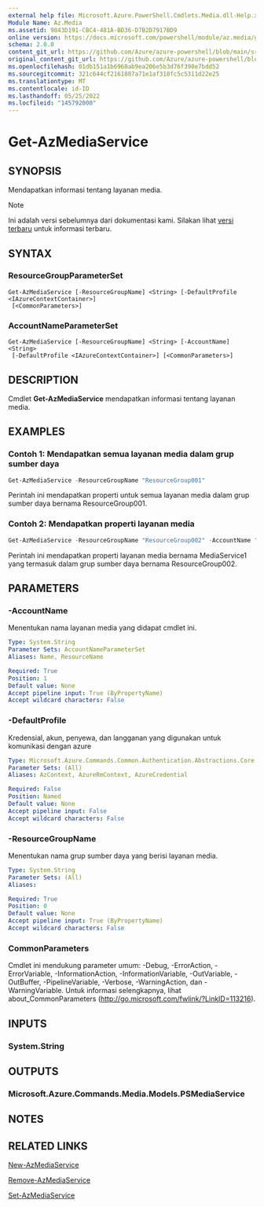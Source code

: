 ```yaml
---
external help file: Microsoft.Azure.PowerShell.Cmdlets.Media.dll-Help.xml
Module Name: Az.Media
ms.assetid: 9843D191-CBC4-481A-BD36-D7B2D7917BD9
online version: https://docs.microsoft.com/powershell/module/az.media/get-azmediaservice
schema: 2.0.0
content_git_url: https://github.com/Azure/azure-powershell/blob/main/src/Media/Media/help/Get-AzMediaService.md
original_content_git_url: https://github.com/Azure/azure-powershell/blob/main/src/Media/Media/help/Get-AzMediaService.md
ms.openlocfilehash: 01db151a1b6960ab9ea206e5b3d76f390e7bdd52
ms.sourcegitcommit: 321c644cf2161807a71e1af318fc5c5311d22e25
ms.translationtype: MT
ms.contentlocale: id-ID
ms.lasthandoff: 05/25/2022
ms.locfileid: "145792000"
---
```

# Get-AzMediaService

## SYNOPSIS
Mendapatkan informasi tentang layanan media.

> [!NOTE]
>Ini adalah versi sebelumnya dari dokumentasi kami. Silakan lihat [versi terbaru](/powershell/module/az.media/get-azmediaservice) untuk informasi terbaru.

## SYNTAX

### ResourceGroupParameterSet
```
Get-AzMediaService [-ResourceGroupName] <String> [-DefaultProfile <IAzureContextContainer>]
 [<CommonParameters>]
```

### AccountNameParameterSet
```
Get-AzMediaService [-ResourceGroupName] <String> [-AccountName] <String>
 [-DefaultProfile <IAzureContextContainer>] [<CommonParameters>]
```

## DESCRIPTION
Cmdlet **Get-AzMediaService** mendapatkan informasi tentang layanan media.

## EXAMPLES

### Contoh 1: Mendapatkan semua layanan media dalam grup sumber daya
```powershell
Get-AzMediaService -ResourceGroupName "ResourceGroup001"
```

Perintah ini mendapatkan properti untuk semua layanan media dalam grup sumber daya bernama ResourceGroup001.

### Contoh 2: Mendapatkan properti layanan media
```powershell
Get-AzMediaService -ResourceGroupName "ResourceGroup002" -AccountName "MediaService1"
```

Perintah ini mendapatkan properti layanan media bernama MediaService1 yang termasuk dalam grup sumber daya bernama ResourceGroup002.

## PARAMETERS

### -AccountName
Menentukan nama layanan media yang didapat cmdlet ini.

```yaml
Type: System.String
Parameter Sets: AccountNameParameterSet
Aliases: Name, ResourceName

Required: True
Position: 1
Default value: None
Accept pipeline input: True (ByPropertyName)
Accept wildcard characters: False
```

### -DefaultProfile
Kredensial, akun, penyewa, dan langganan yang digunakan untuk komunikasi dengan azure

```yaml
Type: Microsoft.Azure.Commands.Common.Authentication.Abstractions.Core.IAzureContextContainer
Parameter Sets: (All)
Aliases: AzContext, AzureRmContext, AzureCredential

Required: False
Position: Named
Default value: None
Accept pipeline input: False
Accept wildcard characters: False
```

### -ResourceGroupName
Menentukan nama grup sumber daya yang berisi layanan media.

```yaml
Type: System.String
Parameter Sets: (All)
Aliases:

Required: True
Position: 0
Default value: None
Accept pipeline input: True (ByPropertyName)
Accept wildcard characters: False
```

### CommonParameters
Cmdlet ini mendukung parameter umum: -Debug, -ErrorAction, -ErrorVariable, -InformationAction, -InformationVariable, -OutVariable, -OutBuffer, -PipelineVariable, -Verbose, -WarningAction, dan -WarningVariable. Untuk informasi selengkapnya, lihat about_CommonParameters (http://go.microsoft.com/fwlink/?LinkID=113216).

## INPUTS

### System.String

## OUTPUTS

### Microsoft.Azure.Commands.Media.Models.PSMediaService

## NOTES

## RELATED LINKS

[New-AzMediaService](./New-AzMediaService.md)

[Remove-AzMediaService](./Remove-AzMediaService.md)

[Set-AzMediaService](./Set-AzMediaService.md)


